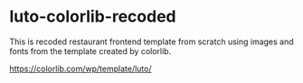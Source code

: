 # luto-colorlib-recoded

This is recoded restaurant frontend template from scratch using images and fonts from the template created by colorlib.

https://colorlib.com/wp/template/luto/

